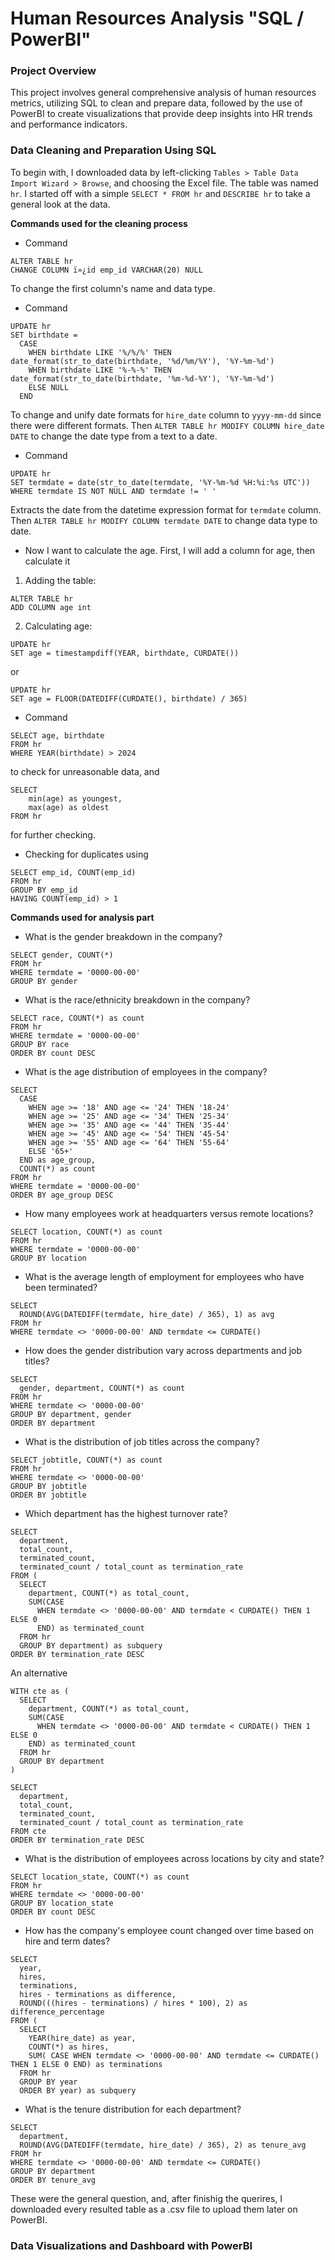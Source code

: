 # Human Resources Analysis "SQL / PowerBI"

### Project Overview

This project involves general comprehensive analysis of human resources metrics, utilizing SQL to clean and prepare data, followed by the use of PowerBI to create visualizations that provide deep insights into HR trends and performance indicators.

### Data Cleaning and Preparation Using SQL

To begin with, I downloaded data by left-clicking `Tables > Table Data Import Wizard > Browse`, and choosing the Excel file. The table was named `hr`. I started off with a simple `SELECT * FROM hr` and `DESCRIBE hr` to take a general look at the data.

**Commands used for the cleaning process**

- Command
```
ALTER TABLE hr
CHANGE COLUMN ï»¿id emp_id VARCHAR(20) NULL
```
To change the first column's name and data type.

- Command
```
UPDATE hr
SET birthdate =
  CASE
    WHEN birthdate LIKE '%/%/%' THEN date_format(str_to_date(birthdate, '%d/%m/%Y'), '%Y-%m-%d')
    WHEN birthdate LIKE '%-%-%' THEN date_format(str_to_date(birthdate, '%m-%d-%Y'), '%Y-%m-%d') 
    ELSE NULL
  END
```
To change and unify date formats for `hire_date` column to `yyyy-mm-dd` since there were different formats. Then `ALTER TABLE hr MODIFY COLUMN hire_date DATE` to change the date type from a text to a date.

- Command
```
UPDATE hr
SET termdate = date(str_to_date(termdate, '%Y-%m-%d %H:%i:%s UTC'))
WHERE termdate IS NOT NULL AND termdate != ' '
```
Extracts the date from the datetime expression format for `termdate` column. Then `ALTER TABLE hr MODIFY COLUMN termdate DATE` to change data type to date.

- Now I want to calculate the age. First, I will add a column for age, then calculate it
1. Adding the table:
```
ALTER TABLE hr
ADD COLUMN age int
```
2. Calculating age:
```
UPDATE hr
SET age = timestampdiff(YEAR, birthdate, CURDATE())
```
or

```
UPDATE hr
SET age = FLOOR(DATEDIFF(CURDATE(), birthdate) / 365)
```
- Command
```
SELECT age, birthdate
FROM hr
WHERE YEAR(birthdate) > 2024
```
to check for unreasonable data, and
```
SELECT
	min(age) as youngest,
	max(age) as oldest
FROM hr
```
for further checking.

- Checking for duplicates using
```
SELECT emp_id, COUNT(emp_id)
FROM hr
GROUP BY emp_id
HAVING COUNT(emp_id) > 1
```


**Commands used for analysis part**

- What is the gender breakdown in the company?
```
SELECT gender, COUNT(*)
FROM hr
WHERE termdate = '0000-00-00'
GROUP BY gender
```

- What is the race/ethnicity breakdown in the company?
```
SELECT race, COUNT(*) as count
FROM hr
WHERE termdate = '0000-00-00'
GROUP BY race
ORDER BY count DESC
```

- What is the age distribution of employees in the company?

```
SELECT
  CASE
    WHEN age >= '18' AND age <= '24' THEN '18-24'
    WHEN age >= '25' AND age <= '34' THEN '25-34'
    WHEN age >= '35' AND age <= '44' THEN '35-44'
    WHEN age >= '45' AND age <= '54' THEN '45-54'
    WHEN age >= '55' AND age <= '64' THEN '55-64'
    ELSE '65+'
  END as age_group,
  COUNT(*) as count
FROM hr
WHERE termdate = '0000-00-00'
ORDER BY age_group DESC
```
- How many employees work at headquarters versus remote locations?
```
SELECT location, COUNT(*) as count
FROM hr
WHERE termdate = '0000-00-00'
GROUP BY location
```
- What is the average length of employment for employees who have been terminated?

```
SELECT
  ROUND(AVG(DATEDIFF(termdate, hire_date) / 365), 1) as avg
FROM hr
WHERE termdate <> '0000-00-00' AND termdate <= CURDATE()
```

- How does the gender distribution vary across departments and job titles?
```
SELECT
  gender, department, COUNT(*) as count
FROM hr
WHERE termdate <> '0000-00-00'
GROUP BY department, gender
ORDER BY department
```

- What is the distribution of job titles across the company?
```
SELECT jobtitle, COUNT(*) as count
FROM hr
WHERE termdate <> '0000-00-00'
GROUP BY jobtitle
ORDER BY jobtitle
```

- Which department has the highest turnover rate?
```
SELECT
  department,
  total_count,
  terminated_count,
  terminated_count / total_count as termination_rate
FROM (
  SELECT
    department, COUNT(*) as total_count,
    SUM(CASE
      WHEN termdate <> '0000-00-00' AND termdate < CURDATE() THEN 1 ELSE 0
      END) as terminated_count
  FROM hr
  GROUP BY department) as subquery
ORDER BY termination_rate DESC
```
An alternative
```
WITH cte as (
  SELECT
    department, COUNT(*) as total_count,
    SUM(CASE
      WHEN termdate <> '0000-00-00' AND termdate < CURDATE() THEN 1 ELSE 0
    END) as terminated_count
  FROM hr
  GROUP BY department
)

SELECT
  department,
  total_count,
  terminated_count,
  terminated_count / total_count as termination_rate
FROM cte
ORDER BY termination_rate DESC
```

- What is the distribution of employees across locations by city and state?

```
SELECT location_state, COUNT(*) as count
FROM hr
WHERE termdate <> '0000-00-00'
GROUP BY location_state
ORDER BY count DESC
```

- How has the company's employee count changed over time based on hire and term dates?
```
SELECT 
  year,
  hires,
  terminations,
  hires - terminations as difference,
  ROUND(((hires - terminations) / hires * 100), 2) as difference_percentage
FROM (
  SELECT
    YEAR(hire_date) as year,
    COUNT(*) as hires,
    SUM( CASE WHEN termdate <> '0000-00-00' AND termdate <= CURDATE() THEN 1 ELSE 0 END) as terminations
  FROM hr
  GROUP BY year
  ORDER BY year) as subquery
```

- What is the tenure distribution for each department?
```
SELECT
  department,
  ROUND(AVG(DATEDIFF(termdate, hire_date) / 365), 2) as tenure_avg
FROM hr
WHERE termdate <> '0000-00-00' AND termdate <= CURDATE()
GROUP BY department
ORDER BY tenure_avg
```

These were the general question, and, after finishig the querires, I downloaded every resulted table as a .csv file to upload them later on PowerBI.


### Data Visualizations and Dashboard with PowerBI



















































